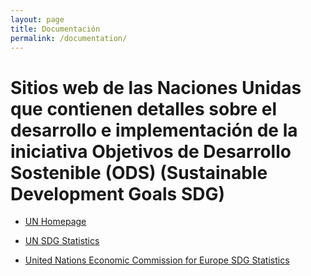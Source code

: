 ```yaml
---
layout: page
title: Documentación
permalink: /documentation/
---
```



# Sitios web de las Naciones Unidas que contienen detalles sobre el desarrollo e implementación de la iniciativa Objetivos de Desarrollo Sostenible (ODS) (Sustainable Development Goals SDG)


- [UN Homepage](https://sustainabledevelopment.un.org)

- [UN SDG Statistics](http://unstats.un.org/sdgs/)

- [United Nations Economic Commission for Europe SDG Statistics](http://www.unece.org/stats/statistics-sustainable-development.html)
